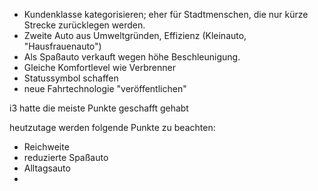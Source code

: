 - Kundenklasse kategorisieren; eher für Stadtmenschen, die nur kürze Strecke zurücklegen werden.
- Zweite Auto aus Umweltgründen, Effizienz (Kleinauto, "Hausfrauenauto")
- Als Spaßauto verkauft wegen höhe Beschleunigung.
- Gleiche Komfortlevel wie Verbrenner
- Statussymbol schaffen
- neue Fahrtechnologie "veröffentlichen"

i3 hatte die meiste Punkte geschafft gehabt

heutzutage werden folgende Punkte zu beachten:
- Reichweite
- reduzierte Spaßauto
- Alltagsauto
- 
